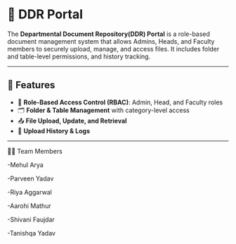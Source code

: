 # 📂 DDR Portal

The **Departmental Document Repository(DDR) Portal** is a role-based document management system that allows Admins, Heads, and Faculty members to securely upload, manage, and access files. It includes folder and table-level permissions, and history tracking.

---

## 🚀 Features

- 🔐 **Role-Based Access Control (RBAC)**: Admin, Head, and Faculty roles
- 🗂️ **Folder & Table Management** with category-level access
- 📤 **File Upload, Update, and Retrieval**
- 📜 **Upload History & Logs**

---

👨‍💻 Team Members

-Mehul Arya

-Parveen Yadav

-Riya Aggarwal

-Aarohi Mathur

-Shivani Faujdar

-Tanishqa Yadav

